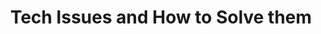 ---
layout: default
title: Tech Issues and How to Solve them
nav_exclude: false
nav_order: 1
has_children: true
search_exclude: false
last_modified_date: 2024-12-11
permalink: /docs/issues
---